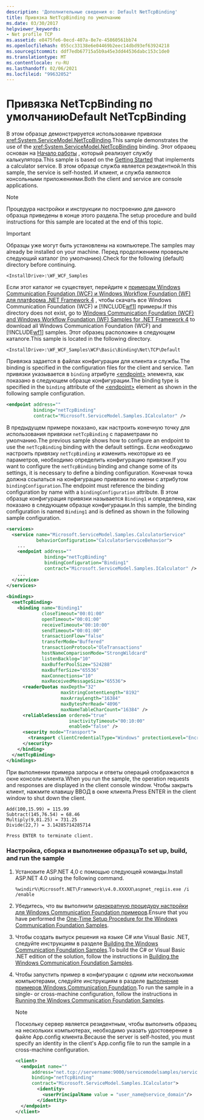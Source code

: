 ```yaml
---
description: 'Дополнительные сведения о: Default NetTcpBinding'
title: Привязка NetTcpBinding по умолчанию
ms.date: 03/30/2017
helpviewer_keywords:
- Net profile TCP
ms.assetid: e8475fe6-0ecd-407a-8e7e-45860561bb74
ms.openlocfilehash: 055cc33138e6e04469b2eec14dbd93ef63924218
ms.sourcegitcommit: ddf7edb67715a5b9a45e3dd44536dabc153c1de0
ms.translationtype: MT
ms.contentlocale: ru-RU
ms.lasthandoff: 02/06/2021
ms.locfileid: "99632052"
---
```

# <a name="default-nettcpbinding"></a><span data-ttu-id="6fad6-103">Привязка NetTcpBinding по умолчанию</span><span class="sxs-lookup"><span data-stu-id="6fad6-103">Default NetTcpBinding</span></span>

<span data-ttu-id="6fad6-104">В этом образце демонстрируется использование привязки <xref:System.ServiceModel.NetTcpBinding>.</span><span class="sxs-lookup"><span data-stu-id="6fad6-104">This sample demonstrates the use of the <xref:System.ServiceModel.NetTcpBinding> binding.</span></span> <span data-ttu-id="6fad6-105">Этот образец основан на [Начало работы](getting-started-sample.md) , который реализует службу калькулятора.</span><span class="sxs-lookup"><span data-stu-id="6fad6-105">This sample is based on the [Getting Started](getting-started-sample.md) that implements a calculator service.</span></span> <span data-ttu-id="6fad6-106">В этом образце служба является резидентной.</span><span class="sxs-lookup"><span data-stu-id="6fad6-106">In this sample, the service is self-hosted.</span></span> <span data-ttu-id="6fad6-107">И клиент, и служба являются консольными приложениями.</span><span class="sxs-lookup"><span data-stu-id="6fad6-107">Both the client and service are console applications.</span></span>  
  
> [!NOTE]
> <span data-ttu-id="6fad6-108">Процедура настройки и инструкции по построению для данного образца приведены в конце этого раздела.</span><span class="sxs-lookup"><span data-stu-id="6fad6-108">The setup procedure and build instructions for this sample are located at the end of this topic.</span></span>  
  
> [!IMPORTANT]
> <span data-ttu-id="6fad6-109">Образцы уже могут быть установлены на компьютере.</span><span class="sxs-lookup"><span data-stu-id="6fad6-109">The samples may already be installed on your machine.</span></span> <span data-ttu-id="6fad6-110">Перед продолжением проверьте следующий каталог (по умолчанию).</span><span class="sxs-lookup"><span data-stu-id="6fad6-110">Check for the following (default) directory before continuing.</span></span>  
>
> `<InstallDrive>:\WF_WCF_Samples`  
>
> <span data-ttu-id="6fad6-111">Если этот каталог не существует, перейдите к [примерам Windows Communication Foundation (WCF) и Windows Workflow Foundation (WF) для платформа .NET Framework 4](https://www.microsoft.com/download/details.aspx?id=21459) , чтобы скачать все Windows Communication Foundation (WCF) и [!INCLUDE[wf1](../../../../includes/wf1-md.md)] примеры.</span><span class="sxs-lookup"><span data-stu-id="6fad6-111">If this directory does not exist, go to [Windows Communication Foundation (WCF) and Windows Workflow Foundation (WF) Samples for .NET Framework 4](https://www.microsoft.com/download/details.aspx?id=21459) to download all Windows Communication Foundation (WCF) and [!INCLUDE[wf1](../../../../includes/wf1-md.md)] samples.</span></span> <span data-ttu-id="6fad6-112">Этот образец расположен в следующем каталоге.</span><span class="sxs-lookup"><span data-stu-id="6fad6-112">This sample is located in the following directory.</span></span>  
>
> `<InstallDrive>:\WF_WCF_Samples\WCF\Basic\Binding\Net\TCP\Default`  
  
 <span data-ttu-id="6fad6-113">Привязка задается в файлах конфигурации для клиента и службы.</span><span class="sxs-lookup"><span data-stu-id="6fad6-113">The binding is specified in the configuration files for the client and service.</span></span> <span data-ttu-id="6fad6-114">Тип привязки указывается в `binding` атрибуте [\<endpoint>](../../configure-apps/file-schema/wcf/endpoint-element.md) элемента, как показано в следующем образце конфигурации.</span><span class="sxs-lookup"><span data-stu-id="6fad6-114">The binding type is specified in the `binding` attribute of the [\<endpoint>](../../configure-apps/file-schema/wcf/endpoint-element.md) element as shown in the following sample configuration.</span></span>  
  
```xml  
<endpoint address=""  
          binding="netTcpBinding"  
          contract="Microsoft.ServiceModel.Samples.ICalculator" />  
```  
  
 <span data-ttu-id="6fad6-115">В предыдущем примере показано, как настроить конечную точку для использования привязки `netTcpBinding` с параметрами по умолчанию.</span><span class="sxs-lookup"><span data-stu-id="6fad6-115">The previous sample shows how to configure an endpoint to use the `netTcpBinding` binding with the default settings.</span></span> <span data-ttu-id="6fad6-116">Если необходимо настроить привязку `netTcpBinding` и изменить некоторые из ее параметров, необходимо определить конфигурацию привязки.</span><span class="sxs-lookup"><span data-stu-id="6fad6-116">If you want to configure the `netTcpBinding` binding and change some of its settings, it is necessary to define a binding configuration.</span></span> <span data-ttu-id="6fad6-117">Конечная точка должна ссылаться на конфигурацию привязки по имени с атрибутом `bindingConfiguration`.</span><span class="sxs-lookup"><span data-stu-id="6fad6-117">The endpoint must reference the binding configuration by name with a `bindingConfiguration` attribute.</span></span> <span data-ttu-id="6fad6-118">В этом образце конфигурация привязки называется `Binding1` и определена, как показано в следующем образце конфигурации.</span><span class="sxs-lookup"><span data-stu-id="6fad6-118">In this sample, the binding configuration is named `Binding1` and is defined as shown in the following sample configuration.</span></span>  
  
```xml  
<services>  
  <service name="Microsoft.ServiceModel.Samples.CalculatorService"  
           behaviorConfiguration="CalculatorServiceBehavior">  
    ...  
    <endpoint address=""  
              binding="netTcpBinding"  
              bindingConfiguration="Binding1"
              contract="Microsoft.ServiceModel.Samples.ICalculator" />  
    ...  
  </service>  
</services>  
  
<bindings>  
  <netTcpBinding>  
    <binding name="Binding1"
             closeTimeout="00:01:00"  
             openTimeout="00:01:00"
             receiveTimeout="00:10:00"
             sendTimeout="00:01:00"  
             transactionFlow="false"
             transferMode="Buffered"
             transactionProtocol="OleTransactions"  
             hostNameComparisonMode="StrongWildcard"
             listenBacklog="10"  
             maxBufferPoolSize="524288"
             maxBufferSize="65536"
             maxConnections="10"  
             maxReceivedMessageSize="65536">  
      <readerQuotas maxDepth="32"
                    maxStringContentLength="8192"
                    maxArrayLength="16384"  
                    maxBytesPerRead="4096"
                    maxNameTableCharCount="16384" />  
      <reliableSession ordered="true"
                       inactivityTimeout="00:10:00"  
                       enabled="false" />  
      <security mode="Transport">  
        <transport clientCredentialType="Windows" protectionLevel="EncryptAndSign" />  
      </security>  
    </binding>  
  </netTcpBinding>  
</bindings>  
```  
  
 <span data-ttu-id="6fad6-119">При выполнении примера запросы и ответы операций отображаются в окне консоли клиента.</span><span class="sxs-lookup"><span data-stu-id="6fad6-119">When you run the sample, the operation requests and responses are displayed in the client console window.</span></span> <span data-ttu-id="6fad6-120">Чтобы закрыть клиент, нажмите клавишу ВВОД в окне клиента.</span><span class="sxs-lookup"><span data-stu-id="6fad6-120">Press ENTER in the client window to shut down the client.</span></span>  
  
```console  
Add(100,15.99) = 115.99  
Subtract(145,76.54) = 68.46  
Multiply(9,81.25) = 731.25  
Divide(22,7) = 3.14285714285714  
  
Press ENTER to terminate client.  
```  
  
### <a name="to-set-up-build-and-run-the-sample"></a><span data-ttu-id="6fad6-121">Настройка, сборка и выполнение образца</span><span class="sxs-lookup"><span data-stu-id="6fad6-121">To set up, build, and run the sample</span></span>  
  
1. <span data-ttu-id="6fad6-122">Установите ASP.NET 4,0 с помощью следующей команды.</span><span class="sxs-lookup"><span data-stu-id="6fad6-122">Install ASP.NET 4.0 using the following command.</span></span>  
  
    ```console  
    %windir%\Microsoft.NET\Framework\v4.0.XXXXX\aspnet_regiis.exe /i /enable  
    ```  
  
2. <span data-ttu-id="6fad6-123">Убедитесь, что вы выполнили [однократную процедуру настройки для Windows Communication Foundation примеров](one-time-setup-procedure-for-the-wcf-samples.md).</span><span class="sxs-lookup"><span data-stu-id="6fad6-123">Ensure that you have performed the [One-Time Setup Procedure for the Windows Communication Foundation Samples](one-time-setup-procedure-for-the-wcf-samples.md).</span></span>  
  
3. <span data-ttu-id="6fad6-124">Чтобы создать выпуск решения на языке C# или Visual Basic .NET, следуйте инструкциям в разделе [Building the Windows Communication Foundation Samples](building-the-samples.md).</span><span class="sxs-lookup"><span data-stu-id="6fad6-124">To build the C# or Visual Basic .NET edition of the solution, follow the instructions in [Building the Windows Communication Foundation Samples](building-the-samples.md).</span></span>  
  
4. <span data-ttu-id="6fad6-125">Чтобы запустить пример в конфигурации с одним или несколькими компьютерами, следуйте инструкциям в разделе [выполнение примеров Windows Communication Foundation](running-the-samples.md).</span><span class="sxs-lookup"><span data-stu-id="6fad6-125">To run the sample in a single- or cross-machine configuration, follow the instructions in [Running the Windows Communication Foundation Samples](running-the-samples.md).</span></span>  
  
    > [!NOTE]
    > <span data-ttu-id="6fad6-126">Поскольку сервер является резидентным, чтобы выполнить образец на нескольких компьютерах, необходимо указать удостоверение в файле App.config клиента.</span><span class="sxs-lookup"><span data-stu-id="6fad6-126">Because the server is self-hosted, you must specify an identity in the client's App.config file to run the sample in a cross-machine configuration.</span></span>  
  
    ```xml  
    <client>  
      <endpoint name=""  
          address="net.tcp://servername:9000/servicemodelsamples/service"
          binding="netTcpBinding"
          contract="Microsoft.ServiceModel.Samples.ICalculator">  
            <identity>  
              <userPrincipalName value = "user_name@service_domain"/>  
            </identity>  
      </endpoint>  
    </client>  
    ```  
